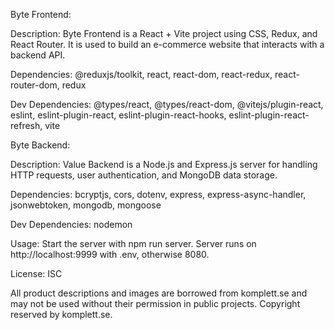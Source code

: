 Byte Frontend:

Description: Byte Frontend is a React + Vite project using CSS, Redux, and React Router. It is used to build an e-commerce website that interacts with a backend API.

Dependencies: @reduxjs/toolkit, react, react-dom, react-redux, react-router-dom, redux

Dev Dependencies: @types/react, @types/react-dom, @vitejs/plugin-react, eslint, eslint-plugin-react, eslint-plugin-react-hooks, eslint-plugin-react-refresh, vite



Byte Backend:

Description: Value Backend is a Node.js and Express.js server for handling HTTP requests, user authentication, and MongoDB data storage.

Dependencies: bcryptjs, cors, dotenv, express, express-async-handler, jsonwebtoken, mongodb, mongoose

Dev Dependencies: nodemon

Usage: Start the server with npm run server. Server runs on http://localhost:9999 with .env, otherwise 8080.

License: ISC



All product descriptions and images are borrowed from komplett.se and may not be used without their permission in public projects. Copyright reserved by komplett.se.
